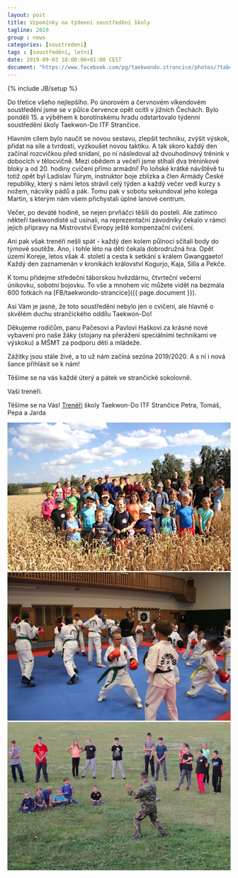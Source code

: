 ```yaml
---
layout: post
title: Vzpomínky na týdenní soustředění školy
tagline: 2019
group : news
categories: [soustredeni]
tags : [soustředění, letní]
date: 2019-09-03 18:00:00+01:00 CEST
document: "https://www.facebook.com/pg/taekwondo.strancice/photos/?tab=album&album_id=2534634469881634"
---
```

{% include JB/setup %}

Do třetice všeho nejlepšího. Po únorovém a červnovém víkendovém soustředění jsme se v půlce července opět  ocitli v jižních Čechách. Bylo pondělí 15. a výběhem k borotínskému hradu odstartovalo týdenní soustředění školy Taekwon-Do ITF Strančice.

Hlavním cílem bylo naučit se novou sestavu, zlepšit techniku, zvýšit výskok, přidat na síle a tvrdosti, vyzkoušet novou taktiku. A tak skoro každý den začínal rozcvičkou před snídaní, po ní následoval až dvouhodinový trénink v dobocích v tělocvičně. Mezi obědem a večeří jsme stíhali dva tréninkové bloky a od 20. hodiny cvičení přímo armádní! Po loňské krátké návštěvě tu totiž opět byl Ladislav Túrym, instruktor boje zblízka a člen Armády České republiky, který s námi letos strávil celý týden a každý večer vedl kurzy s nožem, nácviky pádů a pák. Tomu pak v sobotu sekundoval jeho kolega Martin, s kterým nám všem přichystali úplné lanové centrum.

Večer, po deváté hodině, se nejen prvňáčci těšili do postelí. Ale zatímco někteří taekwondisté už usínali, na reprezentační závodníky čekalo v rámci jejich přípravy na Mistrovství Evropy ještě kompenzační cvičení. 

Ani pak však trenéři nešli spát - každý den kolem půlnoci sčítali body do týmové soutěže.  Ano, i tohle léto na děti čekala dobrodružná hra. Opět území Koreje, letos však 4. století a cesta k setkání s králem Gwanggaeto! Každý den zaznamenán v kronikách království Kogurjo, Kaja, Silla a Pekče. 

K tomu přidejme středeční táborskou hvězdárnu, čtvrteční večerní únikovku, sobotní bojovku. To vše a mnohem víc můžete vidět na bezmála 600 fotkách na [FB/taekwondo-strancice]({{ page.document }}).

Asi Vám je jasné, že toto soustředění nebylo jen o cvičení, ale hlavně o skvělém duchu strančického oddílu Taekwon-Do!

Děkujeme rodičům, panu Pačesovi a Pavlovi Haškovi za krásné nové vybavení pro naše žáky (stojany na přerážení speciálními technikami ve výskoku) a MŠMT za podporu dětí a mládeže.

Zážitky jsou stále živé, a to už nám začíná sezóna 2019/2020. A s ní i nová šance přihlásit se k nám!

Těšíme se na vás každé úterý a pátek ve strančické sokolovně.

Vaši trenéři. 

Těšíme se na Vás!
[Trenéři][1] školy Taekwon-Do ITF Strančice Petra, Tomáš, Pepa a Jarda

<a href="{{ page.document }}" title="Letní soustředění - foto 1">
  <img src="/files/img/01_2019.JPG" alt="[Letní soustředění,foto 1]">
</a>
<a href="{{ page.document }}" title="Letní soustředění - foto 2">
  <img src="/files/img/02_2019.JPG" alt="[Letní soustředění,foto 2]">
</a>
<a href="{{ page.document }}" title="Letní soustředění - foto 3">
  <img src="/files/img/03_2019.JPG" alt="[Letní soustředění,foto 3]">
</a>

[1]: http://taekwondo-strancice.cz/treneri/


